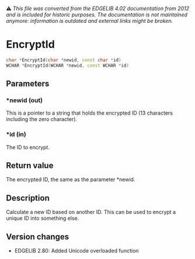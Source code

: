 :warning: _This file was converted from the EDGELIB 4.02 documentation from 2012 and is included for historic purposes. The documentation is not maintained anymore: information is outdated and external links might be broken._

# EncryptId


```c++
char *EncryptId(char *newid, const char *id) 
WCHAR *EncryptId(WCHAR *newid, const WCHAR *id)
```

## Parameters
### *newid (out)
This is a pointer to a string that holds the encrypted ID (13 characters including the zero character).

### *id (in)
The ID to encrypt.

## Return value
The encrypted ID, the same as the parameter *newid.

## Description
Calculate a new ID based on another ID. This can be used to encrypt a unique ID into something else.

## Version changes
- EDGELIB 2.80: Added Unicode overloaded function

